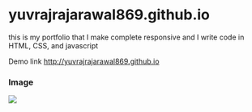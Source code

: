 # yuvrajrajarawal869.github.io
this is my portfolio that I make complete responsive  and I write code in HTML, CSS, and javascript

Demo link http://yuvrajrajarawal869.github.io


<h3 align="left">Image</h3>
<a href="" target="blank"><img src="https://static1.s123-cdn-static-a.com/uploads/6718581/400_631a1940bb4ab.png"/></a>

